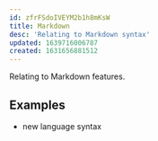 ```yaml
---
id: zfrFSdoIVEYM2b1h8mKsW
title: Markdown
desc: 'Relating to Markdown syntax'
updated: 1639716006787
created: 1631656881512
---
```


Relating to Markdown features.

## Examples
- new language syntax
